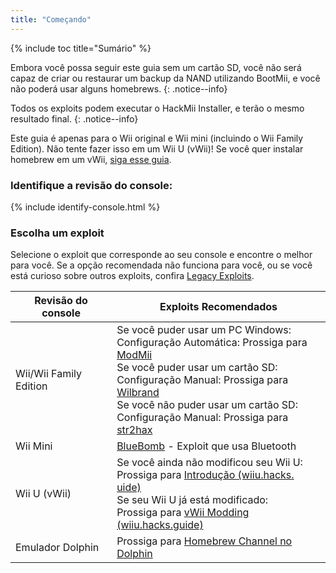 ```yaml
---
title: "Começando"
---
```


{% include toc title="Sumário" %}

Embora você possa seguir este guia sem um cartão SD, você não será capaz de criar ou restaurar um backup da NAND utilizando BootMii, e você não poderá usar alguns homebrews.
{: .notice--info}

Todos os exploits podem executar o HackMii Installer, e terão o mesmo resultado final.
{: .notice--info}

Este guia é apenas para o Wii original e Wii mini (incluindo o Wii Family Edition). Não tente fazer isso em um Wii U (vWii)! Se você quer instalar homebrew em um vWii, [siga esse guia](https://wiiu.hacks.guide).

### Identifique a revisão do console:

{% include identify-console.html %}<br>

### Escolha um exploit

Selecione o exploit que corresponde ao seu console e encontre o melhor para você. Se a opção recomendada não funciona para você, ou se você está curioso sobre outros exploits, confira [Legacy Exploits](legacy-exploits).

| Revisão do console     | Exploits Recomendados                                                                                                                                                                                                                                                                                                                     |
| ---------------------- | ----------------------------------------------------------------------------------------------------------------------------------------------------------------------------------------------------------------------------------------------------------------------------------------------------------------------------------------- |
| Wii/Wii Family Edition | Se você puder usar um PC Windows:<br> Configuração Automática: Prossiga para [ModMii](modmii)<br> Se você puder usar um cartão SD:<br> Configuração Manual: Prossiga para [Wilbrand](wilbrand)<br> Se você não puder usar um cartão SD:<br> Configuração Manual: Prossiga para [str2hax](str2hax)<br> |
| Wii Mini               | [BlueBomb](bluebomb) - Exploit que usa Bluetooth                                                                                                                                                                                                                                                                                          |
| Wii U (vWii)           | Se você ainda não modificou seu Wii U:<br> Prossiga para [Introdução (wiiu.hacks. uide)](https://wiiu.hacks.guide/#/)<br> Se seu Wii U já está modificado:<br> Prossiga para [vWii Modding (wiiu.hacks.guide)](https://wiiu.hacks.guide/#/vwii/sd-preparation)                                                          |
| Emulador Dolphin       | Prossiga para [Homebrew Channel no Dolphin](homebrew-dolphin)                                                                                                                                                                                                                                                                             |
